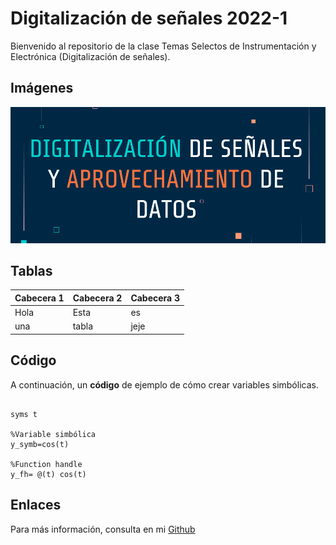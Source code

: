 
# Digitalización de señales 2022-1

Bienvenido al repositorio de la clase Temas Selectos de Instrumentación y Electrónica (Digitalización de señales).

## Imágenes

![Título del curso](titulo.png)

## Tablas

| Cabecera 1 | Cabecera 2 | Cabecera 3 |
|------------|------------|------------|
| Hola       |  Esta      |  es        |
| una    |  tabla           | jeje     |


## Código

A continuación, un **código** de ejemplo de cómo crear variables simbólicas.

~~~

syms t

%Variable simbólica
y_symb=cos(t)

%Function handle
y_fh= @(t) cos(t)

~~~


## Enlaces

Para más información, consulta en mi [Github](https://github.com/rodrigocastillo1)
